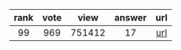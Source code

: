 
| rank | vote | view | answer | url |
|:-:|:-:|:-:|:-:|:-:|
|99|969|751412|17| [url](http://stackoverflow.com/questions/2846653/how-to-use-threading-in-python) |
